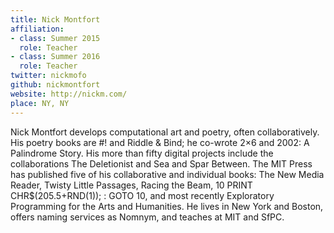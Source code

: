 ```yaml
---
title: Nick Montfort
affiliation:
- class: Summer 2015
  role: Teacher
- class: Summer 2016
  role: Teacher
twitter: nickmofo
github: nickmontfort
website: http://nickm.com/
place: NY, NY
---
```

Nick Montfort develops computational art and poetry, often collaboratively. His poetry books are #! and Riddle & Bind; he co-wrote 2×6 and 2002: A Palindrome Story. His more than fifty digital projects include the collaborations The Deletionist and Sea and Spar Between. The MIT Press has published five of his collaborative and individual books: The New Media Reader, Twisty Little Passages, Racing the Beam, 10 PRINT CHR$(205.5+RND(1)); : GOTO 10, and most recently Exploratory Programming for the Arts and Humanities. He lives in New York and Boston, offers naming services as Nomnym, and teaches at MIT and SfPC.